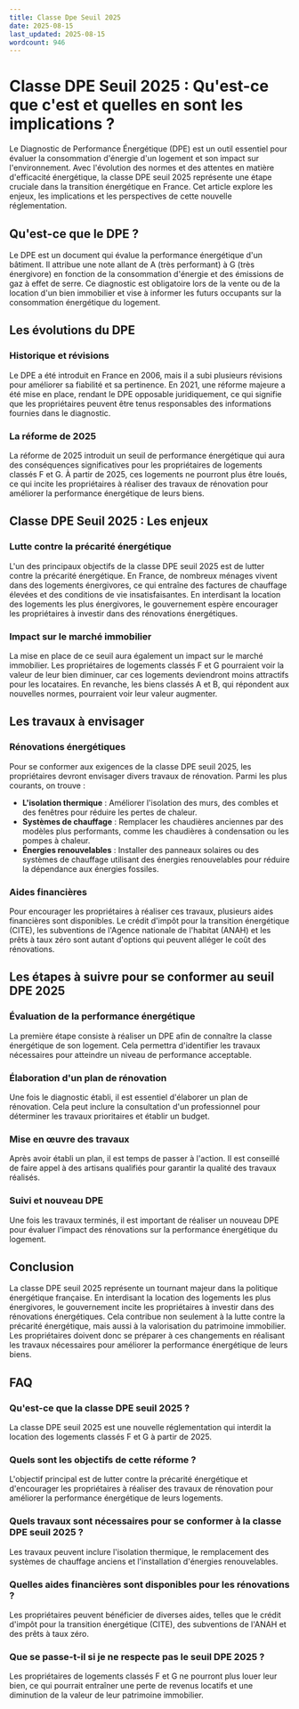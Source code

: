 ```yaml
---
title: Classe Dpe Seuil 2025
date: 2025-08-15
last_updated: 2025-08-15
wordcount: 946
---
```


# Classe DPE Seuil 2025 : Qu'est-ce que c'est et quelles en sont les implications ?

Le Diagnostic de Performance Énergétique (DPE) est un outil essentiel pour évaluer la consommation d'énergie d'un logement et son impact sur l'environnement. Avec l'évolution des normes et des attentes en matière d'efficacité énergétique, la classe DPE seuil 2025 représente une étape cruciale dans la transition énergétique en France. Cet article explore les enjeux, les implications et les perspectives de cette nouvelle réglementation.

## Qu'est-ce que le DPE ?

Le DPE est un document qui évalue la performance énergétique d'un bâtiment. Il attribue une note allant de A (très performant) à G (très énergivore) en fonction de la consommation d'énergie et des émissions de gaz à effet de serre. Ce diagnostic est obligatoire lors de la vente ou de la location d'un bien immobilier et vise à informer les futurs occupants sur la consommation énergétique du logement.

## Les évolutions du DPE

### Historique et révisions

Le DPE a été introduit en France en 2006, mais il a subi plusieurs révisions pour améliorer sa fiabilité et sa pertinence. En 2021, une réforme majeure a été mise en place, rendant le DPE opposable juridiquement, ce qui signifie que les propriétaires peuvent être tenus responsables des informations fournies dans le diagnostic.

### La réforme de 2025

La réforme de 2025 introduit un seuil de performance énergétique qui aura des conséquences significatives pour les propriétaires de logements classés F et G. À partir de 2025, ces logements ne pourront plus être loués, ce qui incite les propriétaires à réaliser des travaux de rénovation pour améliorer la performance énergétique de leurs biens.

## Classe DPE Seuil 2025 : Les enjeux

### Lutte contre la précarité énergétique

L'un des principaux objectifs de la classe DPE seuil 2025 est de lutter contre la précarité énergétique. En France, de nombreux ménages vivent dans des logements énergivores, ce qui entraîne des factures de chauffage élevées et des conditions de vie insatisfaisantes. En interdisant la location des logements les plus énergivores, le gouvernement espère encourager les propriétaires à investir dans des rénovations énergétiques.

### Impact sur le marché immobilier

La mise en place de ce seuil aura également un impact sur le marché immobilier. Les propriétaires de logements classés F et G pourraient voir la valeur de leur bien diminuer, car ces logements deviendront moins attractifs pour les locataires. En revanche, les biens classés A et B, qui répondent aux nouvelles normes, pourraient voir leur valeur augmenter.

## Les travaux à envisager

### Rénovations énergétiques

Pour se conformer aux exigences de la classe DPE seuil 2025, les propriétaires devront envisager divers travaux de rénovation. Parmi les plus courants, on trouve :

- **L'isolation thermique** : Améliorer l'isolation des murs, des combles et des fenêtres pour réduire les pertes de chaleur.
- **Systèmes de chauffage** : Remplacer les chaudières anciennes par des modèles plus performants, comme les chaudières à condensation ou les pompes à chaleur.
- **Énergies renouvelables** : Installer des panneaux solaires ou des systèmes de chauffage utilisant des énergies renouvelables pour réduire la dépendance aux énergies fossiles.

### Aides financières

Pour encourager les propriétaires à réaliser ces travaux, plusieurs aides financières sont disponibles. Le crédit d'impôt pour la transition énergétique (CITE), les subventions de l'Agence nationale de l'habitat (ANAH) et les prêts à taux zéro sont autant d'options qui peuvent alléger le coût des rénovations.

## Les étapes à suivre pour se conformer au seuil DPE 2025

### Évaluation de la performance énergétique

La première étape consiste à réaliser un DPE afin de connaître la classe énergétique de son logement. Cela permettra d'identifier les travaux nécessaires pour atteindre un niveau de performance acceptable.

### Élaboration d'un plan de rénovation

Une fois le diagnostic établi, il est essentiel d'élaborer un plan de rénovation. Cela peut inclure la consultation d'un professionnel pour déterminer les travaux prioritaires et établir un budget.

### Mise en œuvre des travaux

Après avoir établi un plan, il est temps de passer à l'action. Il est conseillé de faire appel à des artisans qualifiés pour garantir la qualité des travaux réalisés.

### Suivi et nouveau DPE

Une fois les travaux terminés, il est important de réaliser un nouveau DPE pour évaluer l'impact des rénovations sur la performance énergétique du logement.

## Conclusion

La classe DPE seuil 2025 représente un tournant majeur dans la politique énergétique française. En interdisant la location des logements les plus énergivores, le gouvernement incite les propriétaires à investir dans des rénovations énergétiques. Cela contribue non seulement à la lutte contre la précarité énergétique, mais aussi à la valorisation du patrimoine immobilier. Les propriétaires doivent donc se préparer à ces changements en réalisant les travaux nécessaires pour améliorer la performance énergétique de leurs biens.

## FAQ

### Qu'est-ce que la classe DPE seuil 2025 ?

La classe DPE seuil 2025 est une nouvelle réglementation qui interdit la location des logements classés F et G à partir de 2025.

### Quels sont les objectifs de cette réforme ?

L'objectif principal est de lutter contre la précarité énergétique et d'encourager les propriétaires à réaliser des travaux de rénovation pour améliorer la performance énergétique de leurs logements.

### Quels travaux sont nécessaires pour se conformer à la classe DPE seuil 2025 ?

Les travaux peuvent inclure l'isolation thermique, le remplacement des systèmes de chauffage anciens et l'installation d'énergies renouvelables.

### Quelles aides financières sont disponibles pour les rénovations ?

Les propriétaires peuvent bénéficier de diverses aides, telles que le crédit d'impôt pour la transition énergétique (CITE), des subventions de l'ANAH et des prêts à taux zéro.

### Que se passe-t-il si je ne respecte pas le seuil DPE 2025 ?

Les propriétaires de logements classés F et G ne pourront plus louer leur bien, ce qui pourrait entraîner une perte de revenus locatifs et une diminution de la valeur de leur patrimoine immobilier.